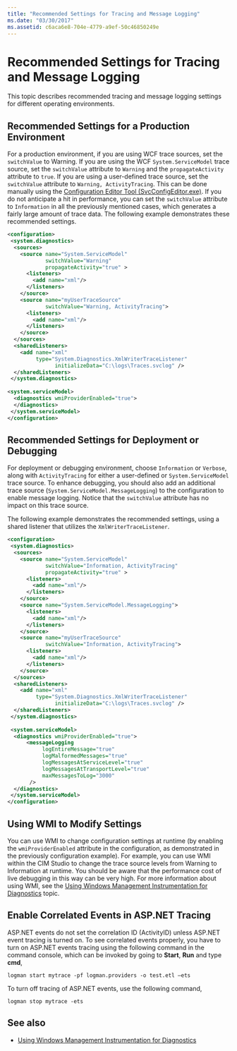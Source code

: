 ```yaml
---
title: "Recommended Settings for Tracing and Message Logging"
ms.date: "03/30/2017"
ms.assetid: c6aca6e8-704e-4779-a9ef-50c46850249e
---
```

# Recommended Settings for Tracing and Message Logging
This topic describes recommended tracing and message logging settings for different operating environments.  
  
## Recommended Settings for a Production Environment  
 For a production environment, if you are using WCF trace sources, set the `switchValue` to Warning. If you are using the WCF `System.ServiceModel` trace source, set the `switchValue` attribute to `Warning` and the `propagateActivity` attribute to `true`. If you are using a user-defined trace source, set the `switchValue` attribute to `Warning, ActivityTracing`. This can be done manually using the [Configuration Editor Tool (SvcConfigEditor.exe)](../../../../../docs/framework/wcf/configuration-editor-tool-svcconfigeditor-exe.md). If you do not anticipate a hit in performance, you can set the `switchValue` attribute to `Information` in all the previously mentioned cases, which generates a fairly large amount of trace data. The following example demonstrates these recommended settings.  
  
```xml  
<configuration>  
 <system.diagnostics>  
  <sources>  
    <source name="System.ServiceModel"  
            switchValue="Warning"  
            propagateActivity="true" >  
      <listeners>  
        <add name="xml"/>  
      </listeners>  
    </source>  
    <source name="myUserTraceSource"  
            switchValue="Warning, ActivityTracing">  
      <listeners>  
        <add name="xml"/>  
      </listeners>  
    </source>  
  </sources>  
  <sharedListeners>  
    <add name="xml"  
         type="System.Diagnostics.XmlWriterTraceListener"  
               initializeData="C:\logs\Traces.svclog" />  
  </sharedListeners>  
 </system.diagnostics>  
  
<system.serviceModel>  
  <diagnostics wmiProviderEnabled="true">  
  </diagnostics>  
 </system.serviceModel>  
</configuration>  
```  
  
## Recommended Settings for Deployment or Debugging  
 For deployment or debugging environment, choose `Information` or `Verbose`, along with `ActivityTracing` for either a user-defined or `System.ServiceModel` trace source. To enhance debugging, you should also add an additional trace source (`System.ServiceModel.MessageLogging`) to the configuration to enable message logging. Notice that the `switchValue` attribute has no impact on this trace source.  
  
 The following example demonstrates the recommended settings, using a shared listener that utilizes the `XmlWriterTraceListener`.  
  
```xml  
<configuration>  
 <system.diagnostics>  
  <sources>  
    <source name="System.ServiceModel"  
            switchValue="Information, ActivityTracing"  
            propagateActivity="true" >  
      <listeners>  
        <add name="xml"/>  
      </listeners>  
    </source>  
    <source name="System.ServiceModel.MessageLogging">  
      <listeners>  
        <add name="xml"/>  
      </listeners>  
    </source>  
    <source name="myUserTraceSource"  
            switchValue="Information, ActivityTracing">  
      <listeners>  
        <add name="xml"/>  
      </listeners>  
    </source>  
  </sources>  
  <sharedListeners>  
    <add name="xml"  
         type="System.Diagnostics.XmlWriterTraceListener"  
               initializeData="C:\logs\Traces.svclog" />  
  </sharedListeners>  
 </system.diagnostics>  
  
 <system.serviceModel>  
  <diagnostics wmiProviderEnabled="true">  
      <messageLogging   
           logEntireMessage="true"   
           logMalformedMessages="true"  
           logMessagesAtServiceLevel="true"   
           logMessagesAtTransportLevel="true"  
           maxMessagesToLog="3000"   
       />  
  </diagnostics>  
 </system.serviceModel>  
</configuration>  
```  
  
## Using WMI to Modify Settings  
 You can use WMI to change configuration settings at runtime (by enabling the `wmiProviderEnabled` attribute in the configuration, as demonstrated in the previously configuration example). For example, you can use WMI within the CIM Studio to change the trace source levels from Warning to Information at runtime. You should be aware that the performance cost of live debugging in this way can be very high. For more information about using WMI, see the [Using Windows Management Instrumentation for Diagnostics](../../../../../docs/framework/wcf/diagnostics/wmi/index.md) topic.  
  
## Enable Correlated Events in ASP.NET Tracing  
 ASP.NET events do not set the correlation ID (ActivityID) unless ASP.NET event tracing is turned on. To see correlated events properly, you have to turn on ASP.NET events tracing using the following command in the command console, which can be invoked by going to **Start**, **Run** and type **cmd**,  
  
```  
logman start mytrace -pf logman.providers -o test.etl –ets  
```  
  
 To turn off tracing of ASP.NET events, use the following command,  
  
```  
logman stop mytrace -ets  
```  
  
## See also
- [Using Windows Management Instrumentation for Diagnostics](../../../../../docs/framework/wcf/diagnostics/wmi/index.md)
